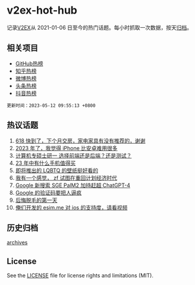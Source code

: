 # v2ex-hot-hub

 记录[V2EX](https://www.v2ex.com/)从 2021-01-06 日至今的热门话题。每小时抓取一次数据，按天[归档](archives)。
 
 ## 相关项目

- [GitHub热榜](https://github.com/snaildev/github-hot-hub)
- [知乎热榜](https://github.com/snaildev/zhihu-hot-hub)
- [微博热榜](https://github.com/snaildev/weibo-hot-hub)
- [头条热榜](https://github.com/snaildev/toutiao-hot-hub)
- [抖音热榜](https://github.com/snaildev/douyin-hot-hub)


 `更新时间：2023-05-12 09:55:13 +0800`

## 热议话题

1. [618 快到了，下个月交房，家电家具有没有推荐的，谢谢](https://www.v2ex.com/t/939117)
1. [2023 年了，我觉得 iPhone 比安卓难用很多](https://www.v2ex.com/t/939263)
1. [计算机专硕士研一 选择前端还是后端？还是测试？](https://www.v2ex.com/t/939136)
1. [23 年中有什么手机值得买](https://www.v2ex.com/t/939098)
1. [即将推出的 LQBTQ 的壁纸挺好看的](https://www.v2ex.com/t/939129)
1. [我有一个感觉， zf 试图在重回计划经济时代](https://www.v2ex.com/t/939369)
1. [Google 新搜索 SGE PalM2 加持赶超 ChatGPT-4](https://www.v2ex.com/t/939100)
1. [Google 的验证码要把人逼疯](https://www.v2ex.com/t/939152)
1. [后悔脱毛的第一天](https://www.v2ex.com/t/939213)
1. [俺们开发的 esim.me 对 ios 的支持度，请看视频](https://www.v2ex.com/t/939092)

## 历史归档

[archives](archives)

## License

See the [LICENSE](LICENSE) file for license rights and limitations (MIT).
